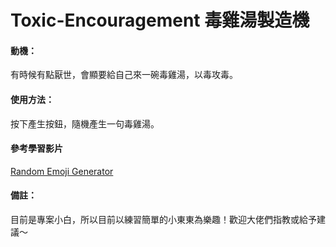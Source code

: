 # Toxic-Encouragement 毒雞湯製造機

#### 動機：
有時候有點厭世，會顯要給自己來一碗毒雞湯，以毒攻毒。

#### 使用方法：
按下產生按鈕，隨機產生一句毒雞湯。

#### 參考學習影片
[Random Emoji Generator](https://www.youtube.com/watch?v=fktboFdXdKY)

#### 備註：
目前是專案小白，所以目前以練習簡單的小東東為樂趣！歡迎大佬們指教或給予建議～
